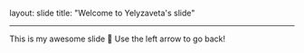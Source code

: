 layout: slide
title: "Welcome to Yelyzaveta's slide"

---

This is my awesome slide :tada:
Use the left arrow to go back!
